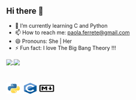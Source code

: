 ## Hi there 👋

- 🌱 I’m currently learning C and Python
- 📫 How to reach me: paola.ferrete@gmail.com
- 😄 Pronouns: She | Her
- ⚡ Fun fact: I love The Big Bang Theory !!!

<a href="https://github.com/PaolaFerrete">
    <img height=180 align="center" src="https://github-readme-stats.vercel.app/api?username=PaolaFerrete&show_icons=true&theme=dracula&rank_icon=github" />
</a>
<a href="https://github.com/PaolaFerrete">
    <img height=180 align="center" src="https://github-readme-stats.vercel.app/api/top-langs/?username=PaolaFerrete&layout=compact&theme=dracula" />
</a>

##
<div style="display: inline_block"><br>
  <img align="center" alt="PF-Python" height="30" width="40" src="https://raw.githubusercontent.com/devicons/devicon/master/icons/python/python-original.svg">
  <img align="center" alt="PF-C" height="30" width="40" src="https://raw.githubusercontent.com/devicons/devicon/master/icons/c/c-original.svg">
  <img align="center" alt="PF-C" height="30" width="40" src="https://raw.githubusercontent.com/devicons/devicon/master/icons/markdown/markdown-original.svg">          
</div>

##
